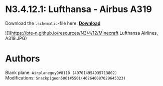 # N3.4.12.1: Lufthansa - Airbus A319

Download the `.schematic`-file here: **[Download](https://bte-n.github.io/resources/N3/4/12/Lufthansa_Airlines_A319.schematic)**

![](https://bte-n.github.io/resources/N3/4/12/Minecraft Lufthansa Airlines, A319.JPG) 

# Authors

Blank plane: `Airplaneguy9#8110 (497014954935713802)`    
Modifications: `Snackpigeon5061#5501(462640087029645323)`
 
